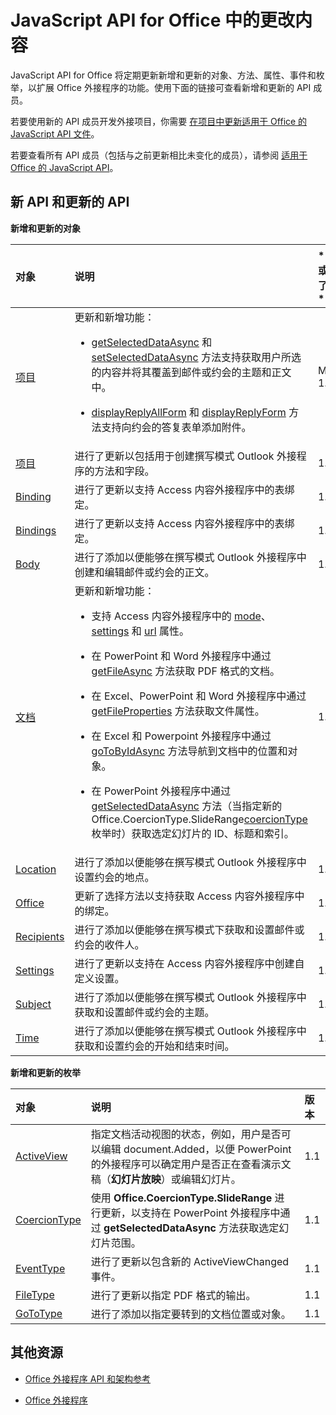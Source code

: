 
# <a name="what's-changed-in-the-javascript-api-for-office"></a>JavaScript API for Office 中的更改内容
JavaScript API for Office 将定期更新新增和更新的对象、方法、属性、事件和枚举，以扩展 Office 外接程序的功能。使用下面的链接可查看新增和更新的 API 成员。

若要使用新的 API 成员开发外接项目，你需要 [在项目中更新适用于 Office 的 JavaScript API 文件](../docs/develop/update-your-javascript-api-for-office-and-manifest-schema-version.md)。

若要查看所有 API 成员（包括与之前更新相比未变化的成员），请参阅 [适用于 Office 的 JavaScript API](../reference/javascript-api-for-office.md)。


## <a name="new-and-updated-apis"></a>新 API 和更新的 API

 **新增和更新的对象**


|**对象**|**说明**|**添加或更新了版本 **|
|:-----|:-----|:-----|
|[项目](../reference/outlook/Office.context.mailbox.item.md)|更新和新增功能：<br><ul><li><p><a href="../reference/outlook/Office.context.mailbox.item.md#getSelectedDataAsync" target="_blank">getSelectedDataAsync</a> 和 <a href="../reference/outlook/Office.context.mailbox.item.md#setSelectedDataAsync" target="_blank">setSelectedDataAsync</a> 方法支持获取用户所选的内容并将其覆盖到邮件或约会的主题和正文中。</p></li><li><p><a href="../reference/outlook/Office.context.mailbox.item.md#displayReplyAllForm" target="_blank">displayReplyAllForm</a> 和 <a href="../reference/outlook/Office.context.mailbox.item.md#displayReplyForm" target="_blank">displayReplyForm</a> 方法支持向约会的答复表单添加附件。</p></li></ul>|Mailbox 1.2|
|[项目](../reference/outlook/Office.context.mailbox.item.md)|进行了更新以包括用于创建撰写模式 Outlook 外接程序的方法和字段。 |1.1|
|[Binding](../reference/shared/binding.md)|进行了更新以支持 Access 内容外接程序中的表绑定。|1.1|
|[Bindings](../reference/shared/bindings.bindings.md)|进行了更新以支持 Access 内容外接程序中的表绑定。|1.1|
|[Body](../reference/outlook/Body.md)|进行了添加以便能够在撰写模式 Outlook 外接程序中创建和编辑邮件或约会的正文。|1.1|
|[文档](../reference/shared/document.md)|更新和新增功能： <ul><li><p>支持 Access 内容外接程序中的 <a href="http://msdn.microsoft.com/library/551369c3-315b-428f-8b7e-08987f6b0e00(Office.15).aspx" target="_blank">mode</a>、<a href="http://msdn.microsoft.com/library/77ba7daf-419f-44b6-8747-7fd5618b7053(Office.15).aspx" target="_blank">settings</a> 和 <a href="http://msdn.microsoft.com/library/480ac3c6-370e-4505-aba3-1d0dce9fb3dc(Office.15).aspx" target="_blank">url</a> 属性。</p></li><li><p>在 PowerPoint 和 Word 外接程序中通过 <a href="http://msdn.microsoft.com/library/35dda81c-235e-4eab-8a77-9acb3b73a380(Office.15).aspx" target="_blank">getFileAsync</a> 方法获取 PDF 格式的文档。</p></li><li><p>在 Excel、PowerPoint 和 Word 外接程序中通过 <a href="http://msdn.microsoft.com/library/2533a563-95ae-4d52-b2d5-a6783e4ef5b4(Office.15).aspx" target="_blank">getFileProperties</a> 方法获取文件属性。</p></li><li><p>在 Excel 和 Powerpoint 外接程序中通过 <a href="http://msdn.microsoft.com/library/35dda81c-235e-4eab-8a77-9acb3b73a380(Office.15).aspx" target="_blank">goToByIdAsync</a> 方法导航到文档中的位置和对象。</p></li><li><p>在 PowerPoint 外接程序中通过 <a href="http://msdn.microsoft.com/library/f85ad02c-64f0-4b73-87f6-7f521b3afd69(Office.15).aspx" target="_blank">getSelectedDataAsync</a> 方法（当指定新的 <span class="keyword">Office.CoercionType.SlideRange</span><a href="http://msdn.microsoft.com/library/735eaab6-5e31-4bc2-add5-9d378900a31b(Office.15).aspx" target="_blank">coercionType</a> 枚举时）获取选定幻灯片的 ID、标题和索引。</p></li></ul>|1.1|
|[Location](../reference/outlook/Location.md)|进行了添加以便能够在撰写模式 Outlook 外接程序中设置约会的地点。|1.1|
|[Office](../reference/shared/office.md)|更新了选择方法以支持获取 Access 内容外接程序中的绑定。|1.1|
|[Recipients](../reference/outlook/Recipients.md)|进行了添加以便能够在撰写模式下获取和设置邮件或约会的收件人。|1.1|
|[Settings](../reference/shared/document.settings.md)|进行了更新以支持在 Access 内容外接程序中创建自定义设置。|1.1|
|[Subject](../reference/outlook/Subject.md)|进行了添加以便能够在撰写模式 Outlook 外接程序中获取和设置邮件或约会的主题。|1.1|
|[Time](../reference/outlook/Time.md)|进行了添加以便能够在撰写模式 Outlook 外接程序中获取和设置约会的开始和结束时间。|1.1|



**新增和更新的枚举**


|**对象**|**说明**|**版本**|
|:-----|:-----|:-----|
|[ActiveView](../reference/shared/activeview-enumeration.md)|指定文档活动视图的状态，例如，用户是否可以编辑 document.Added，以便 PowerPoint 的外接程序可以确定用户是否正在查看演示文稿（**幻灯片放映**）或编辑幻灯片。 |1.1|
|[CoercionType](../reference/shared/coerciontype-enumeration.md)|使用 **Office.CoercionType.SlideRange** 进行更新，以支持在 PowerPoint 外接程序中通过 **getSelectedDataAsync** 方法获取选定幻灯片范围。|1.1|
|[EventType](../reference/shared/eventtype-enumeration.md)|进行了更新以包含新的 ActiveViewChanged 事件。|1.1|
|[FileType](../reference/shared/filetype-enumeration.md)|进行了更新以指定 PDF 格式的输出。|1.1|
|[GoToType](../reference/shared/gototype-enumeration.md)|进行了添加以指定要转到的文档位置或对象。|1.1|

## <a name="additional-resources"></a>其他资源


- [Office 外接程序 API 和架构参考](../reference/reference.md)
    
- [Office 外接程序](../docs/overview/office-add-ins.md)
    
